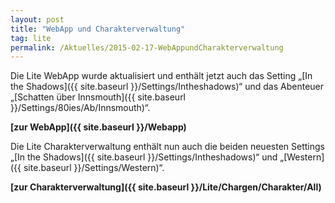 ```yaml
---
layout: post
title: "WebApp und Charakterverwaltung"
tag: lite
permalink: /Aktuelles/2015-02-17-WebAppundCharakterverwaltung
---
```


<img class="floatleft" alt="" src="{{ site.baseurl }}/assets/pics/webapp.png"/>Die Lite WebApp wurde aktualisiert und enthält jetzt auch das Setting &bdquo;[In the Shadows]({{ site.baseurl }}/Settings/Intheshadows)&ldquo; und das Abenteuer &bdquo;[Schatten über Innsmouth]({{ site.baseurl }}/Settings/80ies/Ab/Innsmouth)&ldquo;.

**[zur WebApp]({{ site.baseurl }}/Webapp)**

<img class="floatleft" alt="" src="{{ site.baseurl }}/assets/pics/charaktere.png"/>Die Lite Charakterverwaltung enthält nun auch die beiden neuesten Settings &bdquo;[In the Shadows]({{ site.baseurl }}/Settings/Intheshadows)&ldquo; und &bdquo;[Western]({{ site.baseurl }}/Settings/Western)&ldquo;.

**[zur Charakterverwaltung]({{ site.baseurl }}/Lite/Chargen/Charakter/All)**


